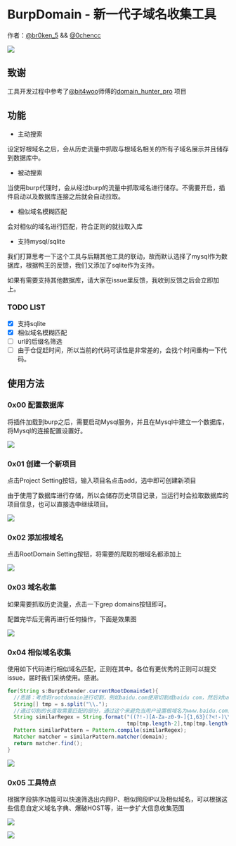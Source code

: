 # BurpDomain - 新一代子域名收集工具

作者：[@br0ken_5](https://github.com/broken5) && [@0chencc](https://github.com/0chencc)

![](img/index.png)

## 致谢

工具开发过程中参考了[@bit4woo](https://github.com/bit4woo)师傅的[domain_hunter_pro](https://github.com/bit4woo/domain_hunter_pro) 项目

## 功能

* 主动搜索

设定好根域名之后，会从历史流量中抓取与根域名相关的所有子域名展示并且储存到数据库中。

* 被动搜索

当使用burp代理时，会从经过burp的流量中抓取域名进行储存。不需要开启，插件启动以及数据库连接之后就会自动拉取。

* 相似域名模糊匹配

会对相似的域名进行匹配，符合正则的就拉取入库

* 支持mysql/sqlite

我们打算思考一下这个工具与后期其他工具的联动，故而默认选择了mysql作为数据库，根据鸭王的反馈，我们又添加了sqlite作为支持。

如果有需要支持其他数据库，请大家在issue里反馈，我收到反馈之后会立即加上。

### TODO LIST

- [x] 支持sqlite
- [x] 相似域名模糊匹配
- [ ] url的后缀名筛选
- [ ] 由于仓促赶时间，所以当前的代码可读性是非常差的，会找个时间重构一下代码。

## 使用方法

### 0x00 配置数据库

将插件加载到burp之后，需要启动Mysql服务，并且在Mysql中建立一个数据库，将Mysql的连接配置设置好。

![](img/databaseSetting.png)

### 0x01 创建一个新项目

点击Project Setting按钮，输入项目名点击add，选中即可创建新项目

由于使用了数据库进行存储，所以会储存历史项目记录，当运行时会拉取数据库的项目信息，也可以直接选中继续项目。

![](img/addProject.png)

### 0x02 添加根域名

点击RootDomain Setting按钮，将需要的爬取的根域名都添加上

![](img/addRootDomain.png)

### 0x03 域名收集

如果需要抓取历史流量，点击一下grep domains按钮即可。

配置完毕后无需再进行任何操作，下面是效果图

![](img/passiveCollection.png)

### 0x04 相似域名收集

使用如下代码进行相似域名匹配，正则在其中。各位有更优秀的正则可以提交issue，届时我们采纳使用。感谢。

```java
for(String s:BurpExtender.currentRootDomainSet){
  //思路：考虑将rootdomain进行切割，例如baidu.com使用切割成baidu com，然后对baidu进行相似度匹配
  String[] tmp = s.split("\\.");
  //通过切割的长度取需要匹配的部分，通过这个来避免当用户设置根域名为www.baidu.com的时候，会匹配成www,baidu的问题，目前直接取baidu,com
  String similarRegex = String.format("((?!-)[A-Za-z0-9-]{1,63}(?<!-)\\.)*(?!-)[A-Za-z0-9-]{0,63}%s[A-Za-z0-9-]{0,63}(?<!-)\\.%s",
                                      tmp[tmp.length-2],tmp[tmp.length-1]);
  Pattern similarPattern = Pattern.compile(similarRegex);
  Matcher matcher = similarPattern.matcher(domain);
  return matcher.find();
}
```

![](img/similarDomain.png)

### 0x05 工具特点

根据字段排序功能可以快速筛选出内网IP、相似网段IP以及相似域名，可以根据这些信息自定义域名字典、爆破HOST等，进一步扩大信息收集范围

![](img/features1.png)

![](img/features2.png)